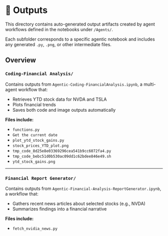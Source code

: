 # 📂 Outputs

This directory contains auto-generated output artifacts created by agent workflows defined in the notebooks under `/Agents/`.

Each subfolder corresponds to a specific agentic notebook and includes any generated `.py`, `.png`, or other intermediate files.

## Overview

### `Coding-Financial Analysis/`

Contains outputs from `Agentic-Coding-FinancialAnalysis.ipynb`, a multi-agent workflow that:
- Retrieves YTD stock data for NVDA and TSLA
- Plots financial trends
- Saves both code and image outputs automatically

**Files include:**
- `functions.py`  
- `Get the current date`  
- `plot_ytd_stock_gains.py`  
- `stock_prices_YTD_plot.png`  
- `tmp_code_8d25e8e03369296cea541b9cc6072fa4.py`  
- `tmp_code_bebc51d0b530ac09dd1c62bdee846e49.sh`  
- `ytd_stock_gains.png`  

---

### `Financial Report Generator/`

Contains outputs from `Agentic-Financial-Analysis-ReportGenerator.ipynb`, a workflow that:
- Gathers recent news articles about selected stocks (e.g., NVDA)
- Summarizes findings into a financial narrative

**Files include:**
- `fetch_nvidia_news.py`